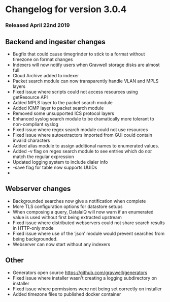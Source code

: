 # Changelog for version 3.0.4
  
### Released April 22nd 2019

## Backend and ingester changes
* Bugfix that could cause timegrinder to stick to a format without timezone on format changes
* Indexers will now notify users when Gravwell storage disks are almost full
* Cloud Archive added to indexer
* Packet search module can now transparently handle VLAN and MPLS layers
* Fixed issue where scripts could not access resources using getResource API
* Added MPLS layer to the packet search module
* Added ICMP layer to packet search module
* Removed some unsupported ICS protocol layers
* Enhanced syslog search module to be dramatically more tolerant to non-compliant syslog
* Fixed issue where regex search module could not use resources
* Fixed issue where autoextractors imported from GUI could contain invalid characters
* Added alias module to assign additional names to enumerated values.
* Added -v flag on regex search module to see entries which do *not* match the regular expression
* Updated logging system to include dialer info
* -save flag for table now supports UUIDs
* 


## Webserver changes
* Backgrounded searches now give a notification when complete
* More TLS configuration options for datastore setups
* When composing a query, DatalaiQ will now warn if an enumerated value is used without first being extracted upstream
* Fixed issue where distributed webservers could not share search results in HTTP-only mode
* Fixed issue where use of the ‘json’ module would prevent searches from being backgrounded.
* Webserver can now start without any indexers

## Other
* Generators open source https://github.com/gravwell/generators
* Fixed issue where installer wasn't creating a logging subdirectory on installer
* Fixed issue where permissions were not being set correctly on installer
* Added timezone files to published docker container
